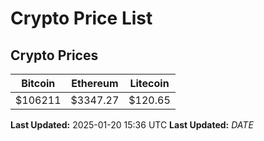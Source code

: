 # Crypto Price List

## Crypto Prices
| Bitcoin | Ethereum | Litecoin |
| ------- | -------- | -------- |
| $106211 | $3347.27 | $120.65 |
**Last Updated:** 2025-01-20 15:36 UTC
**Last Updated:** $DATE$

